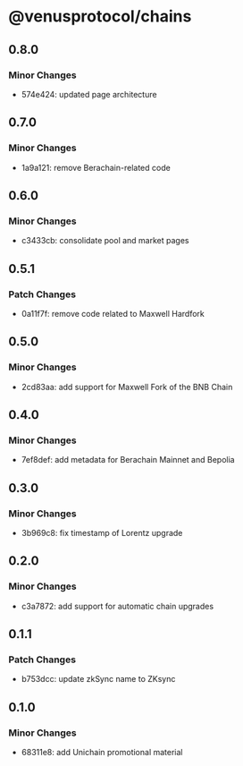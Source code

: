 # @venusprotocol/chains

## 0.8.0

### Minor Changes

- 574e424: updated page architecture

## 0.7.0

### Minor Changes

- 1a9a121: remove Berachain-related code

## 0.6.0

### Minor Changes

- c3433cb: consolidate pool and market pages

## 0.5.1

### Patch Changes

- 0a11f7f: remove code related to Maxwell Hardfork

## 0.5.0

### Minor Changes

- 2cd83aa: add support for Maxwell Fork of the BNB Chain

## 0.4.0

### Minor Changes

- 7ef8def: add metadata for Berachain Mainnet and Bepolia

## 0.3.0

### Minor Changes

- 3b969c8: fix timestamp of Lorentz upgrade

## 0.2.0

### Minor Changes

- c3a7872: add support for automatic chain upgrades

## 0.1.1

### Patch Changes

- b753dcc: update zkSync name to ZKsync

## 0.1.0

### Minor Changes

- 68311e8: add Unichain promotional material

